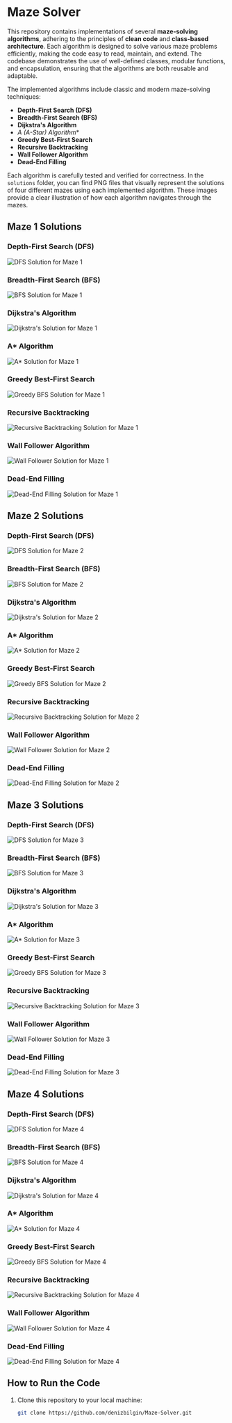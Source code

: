 # Maze Solver

This repository contains implementations of several **maze-solving algorithms**, adhering to the principles of **clean code** and **class-based architecture**. Each algorithm is designed to solve various maze problems efficiently, making the code easy to read, maintain, and extend. The codebase demonstrates the use of well-defined classes, modular functions, and encapsulation, ensuring that the algorithms are both reusable and adaptable.

The implemented algorithms include classic and modern maze-solving techniques:

- **Depth-First Search (DFS)**
- **Breadth-First Search (BFS)**
- **Dijkstra's Algorithm**
- **A* (A-Star) Algorithm**
- **Greedy Best-First Search**
- **Recursive Backtracking**
- **Wall Follower Algorithm**
- **Dead-End Filling**

Each algorithm is carefully tested and verified for correctness. In the `solutions` folder, you can find PNG files that visually represent the solutions of four different mazes using each implemented algorithm. These images provide a clear illustration of how each algorithm navigates through the mazes.

## Maze 1 Solutions

### Depth-First Search (DFS)
![DFS Solution for Maze 1](solutions/maze1_dfs.png)

### Breadth-First Search (BFS)
![BFS Solution for Maze 1](solutions/maze1_bfs.png)

### Dijkstra's Algorithm
![Dijkstra's Solution for Maze 1](solutions/maze1_dijkstra.png)

### A* Algorithm
![A* Solution for Maze 1](solutions/maze1_a_star.png)

### Greedy Best-First Search
![Greedy BFS Solution for Maze 1](solutions/maze1_greedy.png)

### Recursive Backtracking
![Recursive Backtracking Solution for Maze 1](solutions/maze1_recursive.png)

### Wall Follower Algorithm
![Wall Follower Solution for Maze 1](solutions/maze1_wall_follower.png)

### Dead-End Filling
![Dead-End Filling Solution for Maze 1](solutions/maze1_dead_end_filling.png)

## Maze 2 Solutions

### Depth-First Search (DFS)
![DFS Solution for Maze 2](solutions/maze2_dfs.png)

### Breadth-First Search (BFS)
![BFS Solution for Maze 2](solutions/maze2_bfs.png)

### Dijkstra's Algorithm
![Dijkstra's Solution for Maze 2](solutions/maze2_dijkstra.png)

### A* Algorithm
![A* Solution for Maze 2](solutions/maze2_a_star.png)

### Greedy Best-First Search
![Greedy BFS Solution for Maze 2](solutions/maze2_greedy.png)

### Recursive Backtracking
![Recursive Backtracking Solution for Maze 2](solutions/maze2_recursive.png)

### Wall Follower Algorithm
![Wall Follower Solution for Maze 2](solutions/maze2_wall_follower.png)

### Dead-End Filling
![Dead-End Filling Solution for Maze 2](solutions/maze2_dead_end_filling.png)

## Maze 3 Solutions

### Depth-First Search (DFS)
![DFS Solution for Maze 3](solutions/maze3_dfs.png)

### Breadth-First Search (BFS)
![BFS Solution for Maze 3](solutions/maze3_bfs.png)

### Dijkstra's Algorithm
![Dijkstra's Solution for Maze 3](solutions/maze3_dijkstra.png)

### A* Algorithm
![A* Solution for Maze 3](solutions/maze3_a_star.png)

### Greedy Best-First Search
![Greedy BFS Solution for Maze 3](solutions/maze3_greedy.png)

### Recursive Backtracking
![Recursive Backtracking Solution for Maze 3](solutions/maze3_recursive.png)

### Wall Follower Algorithm
![Wall Follower Solution for Maze 3](solutions/maze3_wall_follower.png)

### Dead-End Filling
![Dead-End Filling Solution for Maze 3](solutions/maze3_dead_end_filling.png)

## Maze 4 Solutions

### Depth-First Search (DFS)
![DFS Solution for Maze 4](solutions/maze4_dfs.png)

### Breadth-First Search (BFS)
![BFS Solution for Maze 4](solutions/maze4_bfs.png)

### Dijkstra's Algorithm
![Dijkstra's Solution for Maze 4](solutions/maze4_dijkstra.png)

### A* Algorithm
![A* Solution for Maze 4](solutions/maze4_a_star.png)

### Greedy Best-First Search
![Greedy BFS Solution for Maze 4](solutions/maze4_greedy.png)

### Recursive Backtracking
![Recursive Backtracking Solution for Maze 4](solutions/maze4_recursive.png)

### Wall Follower Algorithm
![Wall Follower Solution for Maze 4](solutions/maze4_wall_follower.png)

### Dead-End Filling
![Dead-End Filling Solution for Maze 4](solutions/maze4_dead_end_filling.png)

## How to Run the Code

1. Clone this repository to your local machine:
   ```bash
   git clone https://github.com/denizbilgin/Maze-Solver.git
